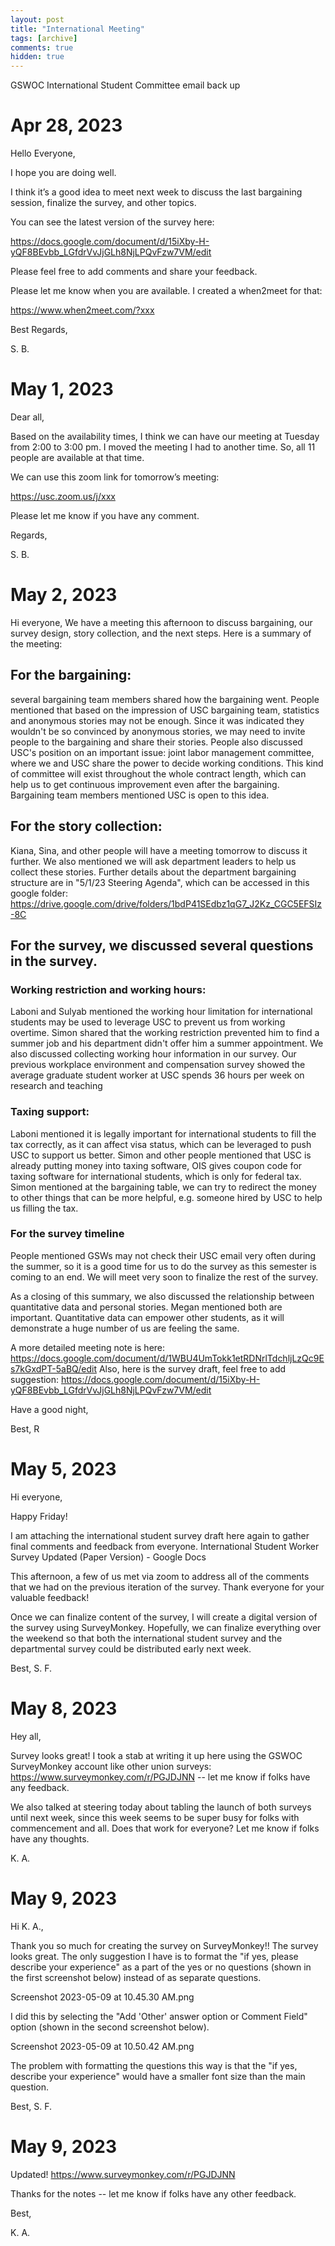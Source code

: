 ```yaml
---
layout: post
title: "International Meeting"
tags: [archive]
comments: true
hidden: true
---
```

GSWOC International Student Committee email back up
# Apr 28, 2023
Hello Everyone,


I hope you are doing well.


I think it’s a good idea to meet next week to discuss the last bargaining session, finalize the survey, and other topics.


 You can see the latest version of the survey here:


https://docs.google.com/document/d/15iXby-H-yQF8BEvbb_LGfdrVvJjGLh8NjLPQvFzw7VM/edit


Please feel free to add comments and share your feedback.

Please let me know when you are available. I created a when2meet for that:

https://www.when2meet.com/?xxx

 

Best Regards,

S. B.

# May 1, 2023
Dear all,

 

Based on the availability times, I think we can have our meeting at Tuesday from 2:00 to 3:00 pm. I moved the meeting I had to another time. So, all 11 people are available at that time.

 

We can use this zoom link for tomorrow’s meeting:

https://usc.zoom.us/j/xxx

 

Please let me know if you have any comment.

 

Regards,

S. B.

# May 2, 2023

Hi everyone,
We have a meeting this afternoon to discuss bargaining, our survey design, story collection, and the next steps.
Here is a summary of the meeting:

## For the bargaining:
several bargaining team members shared how the bargaining went. People mentioned that based on the impression of USC bargaining team, statistics and anonymous stories may not be enough.
Since it was indicated they wouldn't be so convinced by anonymous stories, we may need to invite people to the bargaining and share their stories.
People also discussed USC's position on an important issue: joint labor management committee, where we and USC share the power to decide working conditions. This kind of committee will exist throughout the whole contract length, which can help us to get continuous improvement even after the bargaining. Bargaining team members mentioned USC is open to this idea.

## For the story collection:
Kiana, Sina, and other people will have a meeting tomorrow to discuss it further. We also mentioned we will ask department leaders to help us collect these stories. Further details about the department bargaining structure are in "5/1/23 Steering Agenda", which can be accessed in this google folder:
https://drive.google.com/drive/folders/1bdP41SEdbz1qG7_J2Kz_CGC5EFSIz-8C

## For the survey, we discussed several questions in the survey.

### Working restriction and working hours:
Laboni and Sulyab mentioned the working hour limitation for international students may be used to leverage USC to prevent us from working overtime.
Simon shared that the working restriction prevented him to find a summer job and his department didn't offer him a summer appointment.
We also discussed collecting working hour information in our survey.
Our previous workplace environment and compensation survey showed the average graduate student worker at USC spends 36 hours per week on research and teaching

### Taxing support:
Laboni mentioned it is legally important for international students to fill the tax correctly, as it can affect visa status, which can be leveraged to push USC to support us better.
Simon and other people mentioned that USC is already putting money into taxing software, OIS gives coupon code for taxing software for international students, which is only for federal tax. Simon mentioned at the bargaining table, we can try to redirect the money to other things that can be more helpful, e.g. someone hired by USC to help us filling the tax.

### For the survey timeline
People mentioned GSWs may not check their USC email very often during the summer, so it is a good time for us to do the survey as this semester is coming to an end.
We will meet very soon to finalize the rest of the survey.

As a closing of this summary, we also discussed the relationship between quantitative data and personal stories. Megan mentioned both are important. Quantitative data can empower other students, as it will demonstrate a huge number of us are feeling the same.

A more detailed meeting note is here:
https://docs.google.com/document/d/1WBU4UmTokk1etRDNrlTdchljLzQc9Es7kGxdPT-5aBQ/edit
Also, here is the survey draft, feel free to add suggestion:
https://docs.google.com/document/d/15iXby-H-yQF8BEvbb_LGfdrVvJjGLh8NjLPQvFzw7VM/edit


Have a good night,

Best,
R

# May 5, 2023
Hi everyone, 

Happy Friday! 

I am attaching the international student survey draft here again to gather final comments and feedback from everyone. 
International Student Worker Survey Updated (Paper Version) - Google Docs

This afternoon, a few of us met via zoom to address all of the comments that we had on the previous iteration of the survey. Thank everyone for your valuable feedback!

Once we can finalize content of the survey, I will create a digital version of the survey using SurveyMonkey. Hopefully, we can finalize everything over the weekend so that both the international student survey and the departmental survey could be distributed early next week. 

Best, 
S. F.

# May 8, 2023
Hey all, 


Survey looks great! I took a stab at writing it up here using the GSWOC SurveyMonkey account like other union surveys: https://www.surveymonkey.com/r/PGJDJNN -- let me know if folks have any feedback. 


We also talked at steering today about tabling the launch of both surveys until next week, since this week seems to be super busy for folks with commencement and all. Does that work for everyone? Let me know if folks have any thoughts.

K. A.

# May 9, 2023

Hi K. A., 

Thank you so much for creating the survey on SurveyMonkey!! The survey looks great. The only suggestion I have is to format the "if yes, please describe your experience" as a part of the yes or no questions (shown in the first screenshot below) instead of as separate questions.  

Screenshot 2023-05-09 at 10.45.30 AM.png

I did this by selecting the "Add 'Other' answer option or Comment Field" option (shown in the second screenshot below). 

Screenshot 2023-05-09 at 10.50.42 AM.png

The problem with formatting the questions this way is that the "if yes, describe your experience" would have a smaller font size than the main question. 

Best, 
S. F.

# May 9, 2023
Updated! https://www.surveymonkey.com/r/PGJDJNN 

Thanks for the notes -- let me know if folks have any other feedback. 

Best, 

K. A.
